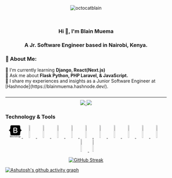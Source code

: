 <p align="center"> 
      <img src="https://komarev.com/ghpvc/?username=octocatblain&label=Profile%20views&color=0e75b6&style=flat" alt="octocatblain" />
</p>
<br>
<h3 align="center">Hi 👋, I'm Blain Muema</h3>
<h3 align="center">A Jr. Software Engineer based in Nairobi, Kenya.</h3>

<h3>💫 About Me:</h3>
🌱 I'm currently learning <b> Django, React(Next.js)</b> <br>💬 Ask me about <b>Flask Python, PHP Laravel, &amp; JavaScript.</b> <br>📘 I share my experiences and insights as a Junior Software Engineer at [Hashnode](https://blainmuema.hashnode.dev/). 
<br>
<br>
<hr style="font-size:0.5rem;">

<div align="center" >
      <a href="https://github-readme-stats.vercel.app">
            <img src="https://github-readme-stats.vercel.app/api?username=octocatblain&show_icons=true&theme=chartreuse-dark" />
      </a>
      <span ></span>
      <a href="https://github.com/anuraghazra/convoychat"> <img src="https://github-readme-stats.vercel.app/api/top-langs/?username=octocatblain&layout=compact&langs_count=10&theme=chartreuse-dark&show_icons=truel)](https://github.com/anuraghazra/github-readme-stats" /> </a>
</div>

<!--github stats-->
<!--Tools-->
<h3>Technology & Tools</h3>
<p align="center" justify="between"> 
<!--       bootstrap -->
  <a href="https://getbootstrap.com" target="_blank" rel="noreferrer"> <img src="https://raw.githubusercontent.com/devicons/devicon/master/icons/bootstrap/bootstrap-plain-wordmark.svg" alt="bootstrap" width="8%" height="40"/> </a> 
<!--       tailwind -->
       <a href="https://tailwindcss.com/" target="_blank" rel="noreferrer">
            <img src="https://cdn.jsdelivr.net/gh/devicons/devicon/icons/tailwindcss/tailwindcss-original-wordmark.svg"  width="8%" height="40" />
          </a>
<!--       next js -->
<a href="https://nextjs.org/" target="_blank" rel="noreferrer">
            <img src="https://cdn.jsdelivr.net/gh/devicons/devicon/icons/nextjs/nextjs-original-wordmark.svg" width="8%" height="40" />
          
</a>
<!--       react.js -->
 <a href="https://react.dev/" target="_blank" rel="noreferrer">
            <img src="https://cdn.jsdelivr.net/gh/devicons/devicon/icons/react/react-original.svg"  width="8%" height="40" />
          </a>
<!--       python -->
 <a href="https://www.python.org/" target="_blank" rel="noreferrer">
            <img src="https://cdn.jsdelivr.net/gh/devicons/devicon/icons/python/python-original.svg"  width="8%" height="40"/>
           </a>
<!--       php -->
 <a href="https://www.php.net/" target="_blank" rel="noreferrer">
            <img src="https://cdn.jsdelivr.net/gh/devicons/devicon/icons/php/php-original.svg" width="8%" height="40"/>
           </a>
<!--      laravel -->
<a href="https://laravel.com/" target="_blank" rel="noreferrer">
            <img src="https://cdn.jsdelivr.net/gh/devicons/devicon/icons/laravel/laravel-plain-wordmark.svg" width="8%" height="40"/>
           </a>
<!--   html5 -->
<a href="[https://laravel.com/](https://html.com/html5/)" target="_blank" rel="noreferrer">
            <img src="https://cdn.jsdelivr.net/gh/devicons/devicon/icons/html5/html5-original-wordmark.svg" width="8%" height="40"/>
           </a>
<!--    css3 -->
<a href="https://developer.mozilla.org/en-US/docs/Web/CSS" target="_blank" rel="noreferrer">
            <img src="https://cdn.jsdelivr.net/gh/devicons/devicon/icons/css3/css3-original-wordmark.svg" width="8%" height="40"/>
           </a>
<!-- django -->
           <a href="https://www.djangoproject.com/" target="_blank" rel="noreferrer">
            <img src="https://cdn.jsdelivr.net/gh/devicons/devicon/icons/django/django-plain-wordmark.svg" width="8%" height="40"/>
           </a>
<!--  flask -->
             <a href="https://flask.palletsprojects.com/" target="_blank" rel="noreferrer">
            <img src="https://cdn.jsdelivr.net/gh/devicons/devicon/icons/flask/flask-original-wordmark.svg" width="8%" height="40"/>
           </a>
<!--       sqlalchemy -->
          <a href="https://www.sqlalchemy.org/" target="_blank" rel="noreferrer">
            <img src="https://cdn.jsdelivr.net/gh/devicons/devicon/icons/sqlalchemy/sqlalchemy-original.svg" width="8%" height="40"/>
           </a>
<!--   livewire -->
<a href="https://laravel-livewire.com/" target="_blank" rel="noreferrer">
      <img src="https://github.com/octocatblain/octocatblain/assets/62080362/8e81fd7c-e56d-4073-b96c-393d22d17a13" width="5%" height="40" /></a>
</p>

<div align="center">

<a href="https://git.io/streak-stats"><img src="https://streak-stats.demolab.com?user=octocatblain&theme=github-dark" alt="GitHub Streak" /></a>

</div>

[![Ashutosh's github activity graph](https://github-readme-activity-graph.vercel.app/graph?username=octocatblain&bg_color=000000&color=ededed&line=0aff27&point=ffffff&area=true&hide_border=true)](https://github.com/ashutosh00710/github-readme-activity-graph)
